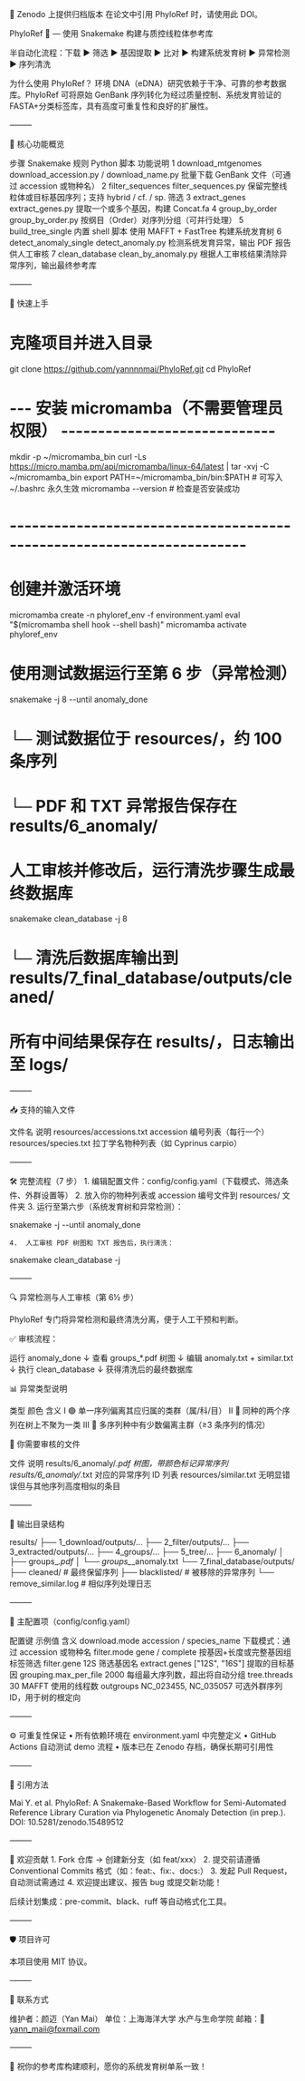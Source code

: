 
📌 Zenodo 上提供归档版本
在论文中引用 PhyloRef 时，请使用此 DOI。

PhyloRef 🧬 — 使用 Snakemake 构建与质控线粒体参考库

半自动化流程：下载 ▶︎ 筛选 ▶︎ 基因提取 ▶︎ 比对 ▶︎ 构建系统发育树 ▶︎ 异常检测 ▶︎ 序列清洗

为什么使用 PhyloRef？
环境 DNA（eDNA）研究依赖于干净、可靠的参考数据库。PhyloRef 可将原始 GenBank 序列转化为经过质量控制、系统发育验证的 FASTA+分类标签库，具有高度可重复性和良好的扩展性。

⸻

🌟 核心功能概览

步骤	Snakemake 规则	Python 脚本	功能说明
1	download_mtgenomes	download_accession.py / download_name.py	批量下载 GenBank 文件（可通过 accession 或物种名）
2	filter_sequences	filter_sequences.py	保留完整线粒体或目标基因序列；支持 hybrid / cf. / sp. 筛选
3	extract_genes	extract_genes.py	提取一个或多个基因，构建 Concat.fa
4	group_by_order	group_by_order.py	按纲目（Order）对序列分组（可并行处理）
5	build_tree_single	内置 shell 脚本	使用 MAFFT + FastTree 构建系统发育树
6	detect_anomaly_single	detect_anomaly.py	检测系统发育异常，输出 PDF 报告供人工审核
7	clean_database	clean_by_anomaly.py	根据人工审核结果清除异常序列，输出最终参考库


⸻

🚀 快速上手

# 克隆项目并进入目录
git clone https://github.com/yannnnmai/PhyloRef.git
cd PhyloRef

# --- 安装 micromamba（不需要管理员权限） -----------------------------
mkdir -p ~/micromamba_bin
curl -Ls https://micro.mamba.pm/api/micromamba/linux-64/latest | tar -xvj -C ~/micromamba_bin
export PATH=~/micromamba_bin/bin:$PATH      # 可写入 ~/.bashrc 永久生效
micromamba --version                        # 检查是否安装成功
# ----------------------------------------------------------------------

# 创建并激活环境
micromamba create -n phyloref_env -f environment.yaml
eval "$(micromamba shell hook --shell bash)"
micromamba activate phyloref_env

# 使用测试数据运行至第 6 步（异常检测）
snakemake -j 8 --until anomaly_done
# └─ 测试数据位于 resources/，约 100 条序列
# └─ PDF 和 TXT 异常报告保存在 results/6_anomaly/

# 人工审核并修改后，运行清洗步骤生成最终数据库
snakemake clean_database -j 8
# └─ 清洗后数据库输出到 results/7_final_database/outputs/cleaned/

# 所有中间结果保存在 results/，日志输出至 logs/


⸻

📥 支持的输入文件

文件名	说明
resources/accessions.txt	accession 编号列表（每行一个）
resources/species.txt	拉丁学名物种列表（如 Cyprinus carpio）


⸻

🛠 完整流程（7 步）
	1.	编辑配置文件：config/config.yaml（下载模式、筛选条件、外群设置等）
	2.	放入你的物种列表或 accession 编号文件到 resources/ 文件夹
	3.	运行至第六步（系统发育树和异常检测）：

snakemake -j <NCPU> --until anomaly_done

	4.	人工审核 PDF 树图和 TXT 报告后，执行清洗：

snakemake clean_database -j <NCPU>


⸻

🔍 异常检测与人工审核（第 6½ 步）

PhyloRef 专门将异常检测和最终清洗分离，便于人工干预和判断。

✅ 审核流程：

运行 anomaly_done
      ↓
查看 groups_*.pdf 树图
      ↓
编辑 anomaly.txt + similar.txt
      ↓
执行 clean_database
      ↓
获得清洗后的最终数据库

📊 异常类型说明

类型	颜色	含义
I	🟢	单一序列偏离其应归属的类群（属/科/目）
II	🔵	同种的两个序列在树上不聚为一类
III	🔴	多序列种中有少数偏离主群（≥3 条序列的情况）

📁 你需要审核的文件

文件	说明
results/6_anomaly/*.pdf	树图，带颜色标记异常序列
results/6_anomaly/*.txt	对应的异常序列 ID 列表
resources/similar.txt	无明显错误但与其他序列高度相似的条目


⸻

📂 输出目录结构

results/
├── 1_download/outputs/...
├── 2_filter/outputs/...
├── 3_extracted/outputs/...
├── 4_groups/...
├── 5_tree/...
├── 6_anomaly/
│   ├── groups_*.pdf
│   └── groups_*_anomaly.txt
└── 7_final_database/outputs/
    ├── cleaned/             # 最终保留序列
    ├── blacklisted/         # 被移除的异常序列
    └── remove_similar.log   # 相似序列处理日志


⸻

🔧 主配置项（config/config.yaml）

配置键	示例值	含义
download.mode	accession / species_name	下载模式：通过 accession 或物种名
filter.mode	gene / complete	按基因+长度或完整基因组标签筛选
filter.gene	12S	筛选基因名
extract.genes	["12S", "16S"]	提取的目标基因
grouping.max_per_file	2000	每组最大序列数，超出将自动分组
tree.threads	30	MAFFT 使用的线程数
outgroups	NC_023455, NC_035057	可选外群序列 ID，用于树的根定向


⸻

⚙️ 可重复性保证
	•	所有依赖环境在 environment.yaml 中完整定义
	•	GitHub Actions 自动测试 demo 流程
	•	版本已在 Zenodo 存档，确保长期可引用性

⸻

📖 引用方法

Mai Y. et al. PhyloRef: A Snakemake-Based Workflow for Semi-Automated Reference Library Curation via Phylogenetic Anomaly Detection (in prep.).
DOI: 10.5281/zenodo.15489512


⸻

🤝 欢迎贡献
	1.	Fork 仓库 → 创建新分支（如 feat/xxx）
	2.	提交前请遵循 Conventional Commits 格式（如：feat:、fix:、docs:）
	3.	发起 Pull Request，自动测试需通过
	4.	欢迎提出建议、报告 bug 或提交新功能！

后续计划集成：pre-commit、black、ruff 等自动格式化工具。

⸻

🛡 项目许可

本项目使用 MIT 协议。

⸻

👤 联系方式

维护者：颜迈（Yan Mai）
单位：上海海洋大学 水产与生命学院
邮箱：📧 yann_maii@foxmail.com

⸻

🌿 祝你的参考库构建顺利，愿你的系统发育树单系一致！
